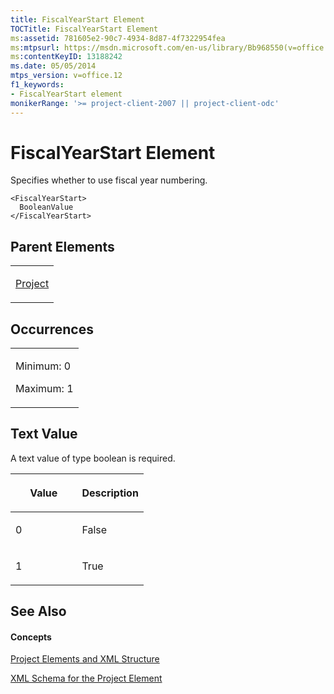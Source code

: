 ```yaml
---
title: FiscalYearStart Element
TOCTitle: FiscalYearStart Element
ms:assetid: 781605e2-90c7-4934-8d87-4f7322954fea
ms:mtpsurl: https://msdn.microsoft.com/en-us/library/Bb968550(v=office.12)
ms:contentKeyID: 13188242
ms.date: 05/05/2014
mtps_version: v=office.12
f1_keywords:
- FiscalYearStart element
monikerRange: '>= project-client-2007 || project-client-odc'
---
```


# FiscalYearStart Element




Specifies whether to use fiscal year numbering.

    <FiscalYearStart>
      BooleanValue
    </FiscalYearStart>

## Parent Elements

<table>
<colgroup>
<col style="width: 100%" />
</colgroup>
<tbody>
<tr class="odd">
<td><p><a href="bb968701(v=office.12).md">Project</a></p></td>
</tr>
</tbody>
</table>

## Occurrences

<table>
<colgroup>
<col style="width: 100%" />
</colgroup>
<tbody>
<tr class="odd">
<td><p>Minimum: 0</p>
<p>Maximum: 1</p></td>
</tr>
</tbody>
</table>

## Text Value

A text value of type boolean is required.

<table>
<colgroup>
<col style="width: 50%" />
<col style="width: 50%" />
</colgroup>
<thead>
<tr class="header">
<th><p>Value</p></th>
<th><p>Description</p></th>
</tr>
</thead>
<tbody>
<tr class="odd">
<td><p>0</p></td>
<td><p>False</p></td>
</tr>
<tr class="even">
<td><p>1</p></td>
<td><p>True</p></td>
</tr>
</tbody>
</table>

## See Also

#### Concepts

[Project Elements and XML Structure](bb968439\(v=office.12\).md)

[XML Schema for the Project Element](bb968695\(v=office.12\).md)

